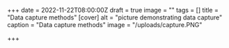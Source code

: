 +++
date = 2022-11-22T08:00:00Z
draft = true
image = ""
tags = []
title = "Data capture methods"
[cover]
alt = "picture demonstrating data capture"
caption = "Data capture methods"
image = "/uploads/capture.PNG"

+++
